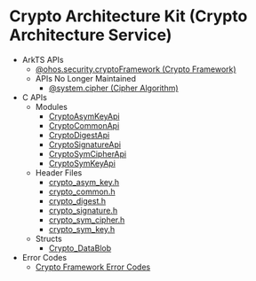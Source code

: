 # Crypto Architecture Kit (Crypto Architecture Service)

- ArkTS APIs
  - [@ohos.security.cryptoFramework (Crypto Framework)](js-apis-cryptoFramework.md)
  - APIs No Longer Maintained
    - [@system.cipher (Cipher Algorithm)](js-apis-system-cipher.md)
- C APIs
  - Modules
    - [CryptoAsymKeyApi](_crypto_asym_key_api.md)
    - [CryptoCommonApi](_crypto_common_api.md)
    - [CryptoDigestApi](_crypto_digest_api.md)
    - [CryptoSignatureApi](_crypto_signature_api.md)
    - [CryptoSymCipherApi](_crypto_sym_cipher_api.md)
    - [CryptoSymKeyApi](_crypto_sym_key_api.md)
  - Header Files
    - [crypto_asym_key.h](crypto__asym__key_8h.md)
    - [crypto_common.h](crypto__common_8h.md)
    - [crypto_digest.h](crypto__digest_8h.md)
    - [crypto_signature.h](crypto__signature_8h.md)
    - [crypto_sym_cipher.h](crypto__sym__cipher_8h.md)
    - [crypto_sym_key.h](crypto__sym__key_8h.md)
  - Structs
    - [Crypto_DataBlob](_crypto___data_blob.md)
- Error Codes
  - [Crypto Framework Error Codes](errorcode-crypto-framework.md)
